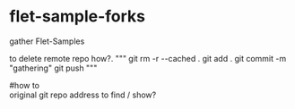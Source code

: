 # flet-sample-forks
gather Flet-Samples

to delete remote repo
how?. 
"""
git rm -r --cached .
git add .
git commit -m "gathering"
git push
"""

#how to   <br>
original git repo address to find / show?

